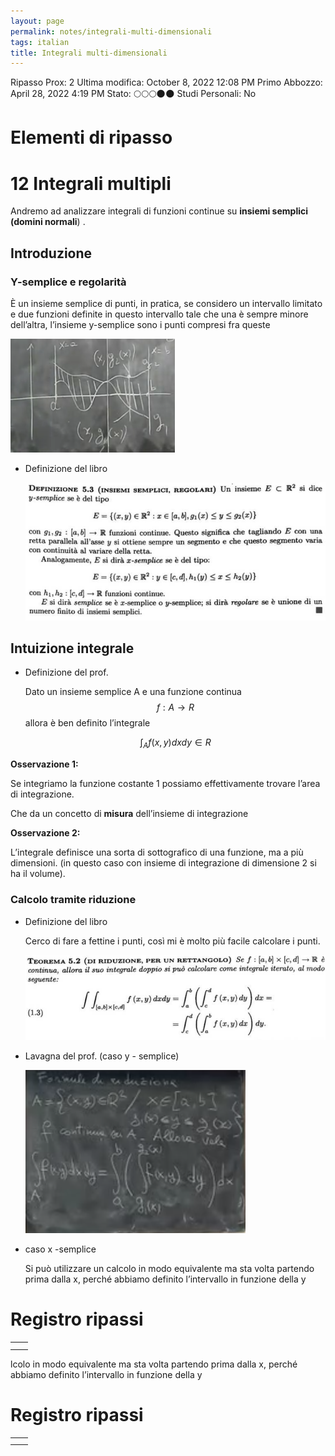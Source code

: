 ```yaml
---
layout: page
permalink: notes/integrali-multi-dimensionali
tags: italian
title: Integrali multi-dimensionali
---
```


Ripasso Prox: 2
Ultima modifica: October 8, 2022 12:08 PM
Primo Abbozzo: April 28, 2022 4:19 PM
Stato: 🌕🌕🌕🌑🌑
Studi Personali: No

# Elementi di ripasso

# 12 Integrali multipli

Andremo ad analizzare integrali di funzioni continue su **insiemi semplici (domini normali**) .

## Introduzione

### **Y-semplice e regolarità**

È un insieme semplice di punti, in pratica, se considero un intervallo limitato e due funzioni definite in questo intervallo tale che una è sempre minore dell’altra, l’insieme y-semplice sono i punti compresi fra queste

<img src="/images/notes/image/universita/ex-notion/Integrali multi-dimensionali/Untitled.png" alt="image/universita/ex-notion/Integrali multi-dimensionali/Untitled">

- Definizione del libro

    <img src="/images/notes/image/universita/ex-notion/Integrali multi-dimensionali/Untitled 1.png" alt="image/universita/ex-notion/Integrali multi-dimensionali/Untitled 1">


## Intuizione integrale

- Definizione del prof.

    Dato un insieme semplice A e una funzione continua $$f:A \to R$$ allora è ben definito l’integrale

    $$
    \int_Af(x, y) dxdy \in R
    $$


**Osservazione 1:**

Se integriamo la funzione costante 1 possiamo effettivamente trovare l’area di integrazione.

Che da un concetto di **misura** dell’insieme di integrazione

**Osservazione 2:**

L’integrale definisce una sorta di sottografico di una funzione, ma a più dimensioni. (in questo caso con insieme di integrazione di dimensione 2 si ha il volume).

### Calcolo tramite riduzione

- Definizione del libro

    Cerco di fare a fettine i punti, così mi è molto più facile calcolare i punti.

    <img src="/images/notes/image/universita/ex-notion/Integrali multi-dimensionali/Untitled 2.png" alt="image/universita/ex-notion/Integrali multi-dimensionali/Untitled 2">

- Lavagna del prof. (caso y - semplice)

    <img src="/images/notes/image/universita/ex-notion/Integrali multi-dimensionali/Untitled 3.png" alt="image/universita/ex-notion/Integrali multi-dimensionali/Untitled 3">

- caso x -semplice

    Si può utilizzare un calcolo in modo equivalente ma sta volta partendo prima dalla x, perché abbiamo definito l’intervallo in funzione della y


# Registro ripassi

|  |  |
| --- | --- |
|  |  |
|  |  |
lcolo in modo equivalente ma sta volta partendo prima dalla x, perché abbiamo definito l’intervallo in funzione della y


# Registro ripassi

|  |  |
| --- | --- |
|  |  |
|  |  |